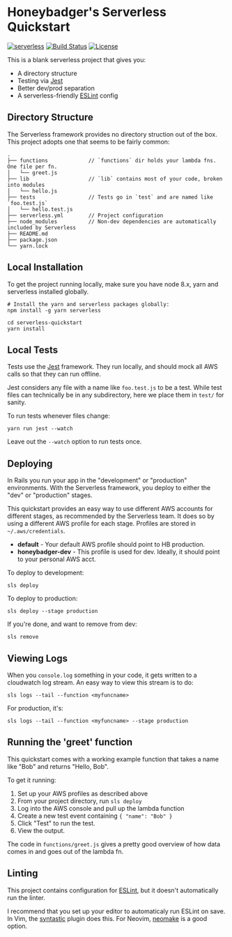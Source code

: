 # Honeybadger's Serverless Quickstart
[![serverless](http://public.serverless.com/badges/v3.svg)](http://www.serverless.com)
[![Build Status](https://travis-ci.org/honeybadger-io/serverless-quickstart.svg?branch=master)](https://travis-ci.org/honeybadger-io/serverless-quickstart)
[![License](https://img.shields.io/github/license/honeybadger-io/serverless-quickstart.svg)](LICENSE)

This is a blank serverless project that gives you:

- A directory structure
- Testing via [Jest](https://jestjs.io/)
- Better dev/prod separation
- A serverless-friendly [ESLint](https://eslint.org/) config

## Directory Structure

The Serverless framework provides no directory struction out of the box.
This project adopts one that seems to be fairly common:

```
.
├── functions             // `functions` dir holds your lambda fns. One file per fn.
│   └── greet.js
├── lib                   // `lib` contains most of your code, broken into modules
│   └── hello.js
├── tests                 // Tests go in `test` and are named like `foo.test.js`
│   └── hello.test.js
├── serverless.yml        // Project configuration
├── node_modules          // Non-dev dependencies are automatically included by Serverless
├── README.md
├── package.json
└── yarn.lock
```

## Local Installation

To get the project running locally, make sure you have node 8.x, yarn and serverless installed globally.

```
# Install the yarn and serverless packages globally:
npm install -g yarn serverless

cd serverless-quickstart
yarn install
```

## Local Tests

Tests use the [Jest](https://jestjs.io/) framework.
They run locally, and should mock all AWS calls so that they can run offline.

Jest considers any file with a name like `foo.test.js` to be a test.
While test files can technically be in any subdirectory, here we place them in `test/` for sanity.

To run tests whenever files change:

```
yarn run jest --watch
```

Leave out the `--watch` option to run tests once.

## Deploying

In Rails you run your app in the "development" or "production" environments.
With the Serverless framework, you deploy to either the "dev" or "production" stages.

This quickstart provides an easy way to use different AWS accounts for different stages, as recommended by the Serverless team.
It does so by using a different AWS profile for each stage.
Profiles are stored in `~/.aws/credentials`.

- **default** - Your default AWS profile should point to HB production.
- **honeybadger-dev** - This profile is used for dev. Ideally, it should point to your personal AWS acct.

To deploy to development:

```
sls deploy
```

To deploy to production:

```
sls deploy --stage production
```

If you're done, and want to remove from dev:

```
sls remove
```

## Viewing Logs

When you `console.log` something in your code, it gets written to a cloudwatch log stream.
An easy way to view this stream is to do:

```
sls logs --tail --function <myfuncname>
```

For production, it's:

```
sls logs --tail --function <myfuncname> --stage production
```

## Running the 'greet' function

This quickstart comes with a working example function that takes a name like "Bob" and returns "Hello, Bob".

To get it running:

1. Set up your AWS profiles as described above
2. From your project directory, run `sls deploy`
3. Log into the AWS console and pull up the lambda function
4. Create a new test event containing `{ "name": "Bob" }`
5. Click "Test" to run the test.
6. View the output.

The code in `functions/greet.js` gives a pretty good overview of how data comes in and goes out of the lambda fn.

## Linting

This project contains configuration for [ESLint](https://eslint.org/), but it doesn't automatically run the linter.

I recommend that you set up your editor to automaticaly run ESLint on save.
In Vim, the [syntastic](https://github.com/vim-syntastic/syntastic) plugin does this.
For Neovim, [neomake](https://github.com/neomake/neomake) is a good option.
